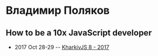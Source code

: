 # Владимир Поляков

## How to be a 10x JavaScript developer
- 2017 Oct 28-29 -- [KharkivJS 8 - 2017](https://www.youtube.com/watch?v=JZuPYu5m6mo)    
